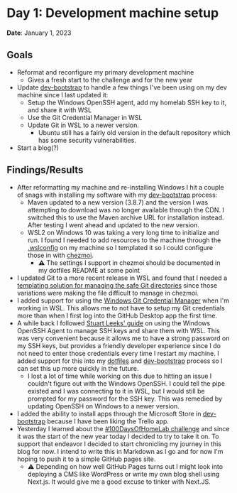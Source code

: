 # Day 1: Development machine setup 

**Date**: January 1, 2023

## Goals

* Reformat and reconfigure my primary development machine
    * Gives a fresh start to the challenge and for the new year
* Update [dev-bootstrap](https://github.com/jwbennet/dev-bootstrap) to handle a few things I've been using on my dev machine since I last updated it:
    * Setup the Windows OpenSSH agent, add my homelab SSH key to it, and share it with WSL
    * Use the Git Credential Manager in WSL
    * Update Git in WSL to a newer version.
        * Ubuntu still has a fairly old version in the default repository which has some security vulnerabilities.
* Start a blog(?)

## Findings/Results

* After reformatting my machine and re-installing Windows I hit a couple of snags with installing my software with my [dev-bootstrap](https://github.com/jwbennet/dev-bootstrap) process:
    * Maven updated to a new version (3.8.7) and the version I was attempting to download was no longer available through the CDN. I switched this to use the Maven archive URL for installation instead. After testing I went ahead and updated to the new version.
    * WSL2 on Windows 10 was taking a very long time to initialize and run. I found I needed to add resources to the machine through the [.wslconfig](https://learn.microsoft.com/en-us/windows/wsl/wsl-config#configuration-setting-for-wslconfig) on my machine so I templated it so I could configure those in with [chezmoi](https://www.chezmoi.io/user-guide/manage-machine-to-machine-differences/).
        * :warning: The settings I support in chezmoi should be documented in my dotfiles README at some point
* I updated Git to a more recent release in WSL and found that I needed a [templating solution for managing the safe Git directories](https://github.com/jwbennet/dotfiles/commit/73d1db3fcf002e1b5960e8b61466e5fb461f2e82) since those variations were making the file difficult to manage in chezmoi.
* I added support for using the [Windows Git Credential Manager](https://learn.microsoft.com/en-us/windows/wsl/tutorials/wsl-git#git-credential-manager-setup) when I'm working in WSL. This allows me to not have to setup my Git credentials more than when I first log into the GitHub Desktop app the first time.
* A while back I followed [Stuart Leeks' guide](https://stuartleeks.com/posts/wsl-ssh-key-forward-to-windows/) on using the Windows OpenSSH Agent to manage SSH keys and share them with WSL. This was very convenient because it allows me to have a strong password on my SSH keys, but provides a friendly developer experience since I do not need to enter those credentials every time I restart my machine. I added support for this into my [dotfiles](https://github.com/jwbennet/dotfiles/commit/d0ad1a456b72a4a7539f1cff01cd3df5c8c6792d) and [dev-bootstrap](https://github.com/jwbennet/dev-bootstrap/commit/c8b3c8abe19f00cb8ab60d72d11f9b056ff7bd99) process so I can set this up more quickly in the future.
    * I lost a lot of time while working on this due to hitting an issue I couldn't figure out with the Windows OpenSSH. I could tell the pipe existed and I was connecting to it in WSL, but I would still be prompted for my password for the SSH key. This was remedied by updating OpenSSH on Windows to a newer version.
* I added the ability to install apps through the Microsoft Store in [dev-bootstrap](https://github.com/jwbennet/dev-bootstrap/commit/ab7cf87cf6c8aca6d26ac0f3c16a0bd62a2082d9) because I have been liking the Trello app.
* Yesterday I learned about the [#100DaysOfHomeLab challenge](https://100daysofhomelab.com/) and since it was the start of the new year today I decided to try to take it on. To support that endeavor I decided to start chronicling my journey in this blog for now. I intend to write this in Markdown as I go and for now I'm hoping to push it to a simple GitHub pages site.
    * :warning: Depending on how well GitHub Pages turns out I might look into deploying a CMS like WordPress or write my own blog shell using Next.js. It would give me a good excuse to tinker with Next.JS.
